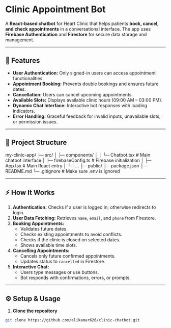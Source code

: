 # Clinic Appointment Bot

A **React-based chatbot** for Heart Clinic that helps patients **book, cancel, and check appointments** in a conversational interface. The app uses **Firebase Authentication** and **Firestore** for secure data storage and management.

---

## 🚀 Features

- **User Authentication:** Only signed-in users can access appointment functionalities.  
- **Appointment Booking:** Prevents double bookings and ensures future dates.  
- **Cancellation:** Users can cancel upcoming appointments.  
- **Available Slots:** Displays available clinic hours (09:00 AM – 03:00 PM).  
- **Dynamic Chat Interface:** Interactive bot responses with loading indicators.  
- **Error Handling:** Graceful feedback for invalid inputs, unavailable slots, or permission issues.

---

## 📁 Project Structure

my-clinic-app/
├─ src/
│ ├─ components/
│ │ └─ Chatbot.tsx # Main chatbot interface
│ ├─ firebaseConfig.ts # Firebase initialization
│ ├─ App.tsx # Main React entry
│ └─ ...
├─ public/
├─ package.json
├─ README.md
└─ .gitignore # Make sure .env is ignored

---

## ⚡ How It Works

1. **Authentication:** Checks if a user is logged in; otherwise redirects to login.  
2. **User Data Fetching:** Retrieves `name`, `email`, and `phone` from Firestore.  
3. **Booking Appointments:**  
   - Validates future dates.  
   - Checks existing appointments to avoid conflicts.  
   - Checks if the clinic is closed on selected dates.  
   - Shows available time slots.  
4. **Cancelling Appointments:**  
   - Cancels only future confirmed appointments.  
   - Updates status to `cancelled` in Firestore.  
5. **Interactive Chat:**  
   - Users type messages or use buttons.  
   - Bot responds with confirmations, errors, or prompts.  

---

## ⚙️ Setup & Usage

1. **Clone the repository**
```bash
git clone https://github.com/alikamar626/clinic-chatbot.git

